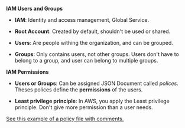**IAM Users and Groups**

* **IAM**: Identity and access management, Global Service.

* **Root Account**: Created by default, shouldn't be used or shared.

* **Users**: Are people withing the organization, and can be grouped.

* **Groups**: Only contains users, not other groups. Users don't have to belong to a group, and user can belong to multiple groups.

**IAM Permissions**

* **Users or Groups**: Can be assigned JSON Document called *polices*. Theses polices define the **permissions** of the users. 

* **Least privilege principle**: In AWS, you apply the Least privilege principle. Don't give more permission than a user needs.

[See this example of a policy file with comments.](https://github.com/felipeNeves93/certified-solutions-architect-associate-study/blob/master/iam-aws%20cli/example-policy.json)
